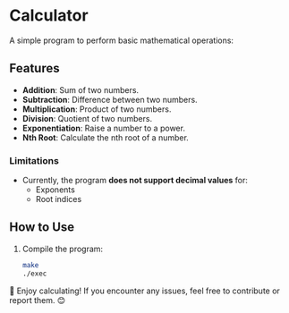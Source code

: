 # Calculator

A simple program to perform basic mathematical operations:

## Features
- **Addition**: Sum of two numbers.
- **Subtraction**: Difference between two numbers.
- **Multiplication**: Product of two numbers.
- **Division**: Quotient of two numbers.
- **Exponentiation**: Raise a number to a power.
- **Nth Root**: Calculate the nth root of a number.

### Limitations
- Currently, the program **does not support decimal values** for:
  - Exponents
  - Root indices

## How to Use

1. Compile the program:
   ```bash
   make
   ./exec

🎯 Enjoy calculating! If you encounter any issues, feel free to contribute or report them. 😊
